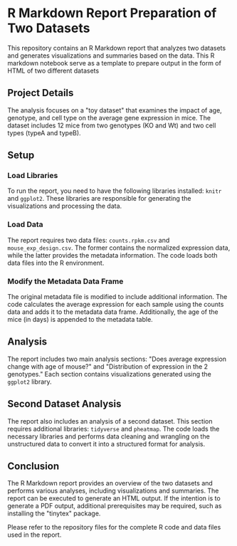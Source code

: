# R Markdown Report Preparation of Two Datasets

This repository contains an R Markdown report that analyzes two datasets and generates visualizations and summaries based on the data. This R markdown notebook serve as a template to prepare output in the form of HTML of two different datasets

## Project Details

The analysis focuses on a "toy dataset" that examines the impact of age, genotype, and cell type on the average gene expression in mice. The dataset includes 12 mice from two genotypes (KO and Wt) and two cell types (typeA and typeB).

## Setup

### Load Libraries

To run the report, you need to have the following libraries installed: `knitr` and `ggplot2`. These libraries are responsible for generating the visualizations and processing the data.

### Load Data

The report requires two data files: `counts.rpkm.csv` and `mouse_exp_design.csv`. The former contains the normalized expression data, while the latter provides the metadata information. The code loads both data files into the R environment.

### Modify the Metadata Data Frame

The original metadata file is modified to include additional information. The code calculates the average expression for each sample using the counts data and adds it to the metadata data frame. Additionally, the age of the mice (in days) is appended to the metadata table.

## Analysis

The report includes two main analysis sections: "Does average expression change with age of mouse?" and "Distribution of expression in the 2 genotypes." Each section contains visualizations generated using the `ggplot2` library.

## Second Dataset Analysis

The report also includes an analysis of a second dataset. This section requires additional libraries: `tidyverse` and `pheatmap`. The code loads the necessary libraries and performs data cleaning and wrangling on the unstructured data to convert it into a structured format for analysis.

## Conclusion

The R Markdown report provides an overview of the two datasets and performs various analyses, including visualizations and summaries. The report can be executed to generate an HTML output. If the intention is to generate a PDF output, additional prerequisites may be required, such as installing the "tinytex" package.

Please refer to the repository files for the complete R code and data files used in the report.
